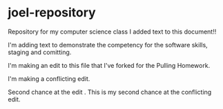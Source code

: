 # joel-repository
Repository for my computer science class
I added text to this document!!

I'm adding text to demonstrate the competency for the software skills, staging and comitting.

I'm making an edit to this file that I've forked for the Pulling Homework.


I'm making a conflicting edit.


Second chance at the edit . This is my second chance at the conflicting edit.
